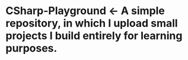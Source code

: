# CSharp-Playground <- A simple repository, in which I upload small projects I build entirely for learning purposes.
